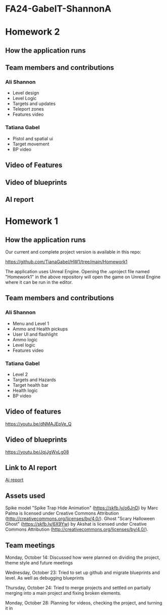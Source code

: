 # FA24-GabelT-ShannonA
# Homework 2
## How the application runs
## Team members and contributions
### Ali Shannon
* Level design
* Level Logic
* Targets and updates
* Teleport zones
* Features video
### Tatiana Gabel
* Pistol and spatial ui
* Target movement
* BP video
## Video of Features
## Video of blueprints
## AI report

# Homework 1
## How the application runs
Our current and complete project version is available in this repo: 

https://github.com/TianaGabel/HW1/tree/main/Homework1

The application uses Unreal Engine. Opening the .uproject file named "Homework1" in the above repository will open the game on Unreal Engine where it can be run in the editor.
## Team members and contributions
### Ali Shannon
* Menu and Level 1
* Ammo and Health pickups
* User UI and flashlight
* Ammo logic
* Level logic
* Features video
### Tatiana Gabel
* Level 2
* Targets and Hazards
* Target health bar
* Health logic
* BP video
## Video of features
https://youtu.be/dNMAJEpVe_Q

## Video of blueprints
https://youtu.be/JqjJgWxLg08

## Link to AI report
[Ai report](https://docs.google.com/document/d/1Ro41oczyxCYiKaF0uzU1S5OSIxEgjzRJTavgIJBADVQ/edit?usp=sharing)

## Assets used
Spike model
"Spike Trap Hide Animation" (https://skfb.ly/o6JnD) by Marc Palma is licensed under Creative Commons Attribution (http://creativecommons.org/licenses/by/4.0/).
Ghost
"Scary Halloween Ghost" (https://skfb.ly/6X9Yw) by Akshat is licensed under Creative Commons Attribution (http://creativecommons.org/licenses/by/4.0/).
## Team meetings
Monday, October 14: Discussed how were planned on dividing the project, theme style and future meetings

Wednesday, October 23: Tried to set up github and migrate blueprints and level. As well as debugging blueprints

Thursday, October 24: Tried to merge projects and settled on partially merging into a main project and fixing broken elements. 

Monday, October 28: Planning for videos, checking the project,
and turning it in
